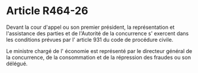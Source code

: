 # Article R464-26

Devant la cour d'appel ou son premier président, la représentation et l'assistance des parties et de l'Autorité de la concurrence s' exercent dans les conditions prévues par l' article 931 du code de procédure civile.

Le ministre chargé de l' économie est représenté par le directeur général de la concurrence, de la consommation et de la répression des fraudes ou son délégué.

